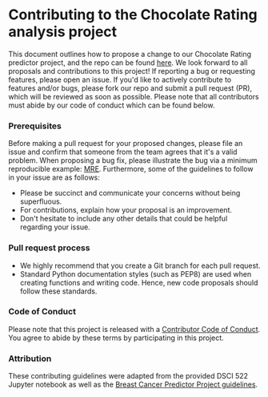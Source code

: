 # Contributing to the Chocolate Rating analysis project

This document outlines how to propose a change to our Chocolate Rating predictor project, and the repo can be found [here](https://github.com/UBC-MDS/chocolate_rating). We look forward to all proposals and contributions to this project! If reporting a bug or requesting features, please open an issue. If you'd like to actively contribute to features and/or bugs, please fork our repo and submit a pull request (PR), which will be reviewed as soon as possible. Please note that all contributors must abide by our code of conduct which can be found below. 

### Prerequisites

Before making a pull request for your proposed changes, please file an issue and confirm that someone from the team agrees that it's a valid problem. When proposing a bug fix, please illustrate the bug via a minimum reproducible example: [MRE](https://stackoverflow.com/help/minimal-reproducible-example). Furthermore, some of the guidelines to follow in your issue are as follows:

- Please be succinct and communicate your concerns without being superfluous.
- For contributions, explain how your proposal is an improvement.
- Don't hesitate to include any other details that could be helpful regarding your issue.

### Pull request process

-  We highly recommend that you create a Git branch for each pull request.  
-  Standard Python documentation styles (such as PEP8) are used when creating functions and writing code. Hence, new code proposals should follow these standards.

### Code of Conduct

Please note that this project is released with a [Contributor Code of Conduct](CODE_OF_CONDUCT.md). You agree to abide by these terms by participating in this project.

### Attribution

These contributing guidelines were adapted from the provided DSCI 522 Jupyter notebook as well as the [Breast Cancer Predictor Project guidelines](https://github.com/ttimbers/breast_cancer_predictor/blob/master/CONTRIBUTING.md).
